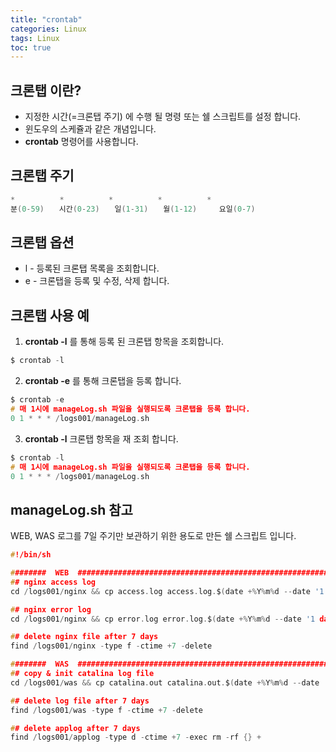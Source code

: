 ```yaml
---
title: "crontab"
categories: Linux
tags: Linux
toc: true
---
```


## 크론탭 이란?
- 지정한 시간(=크론탭 주기) 에 수행 될 명령 또는 쉘 스크립트를 설정 합니다.
- 윈도우의 스케쥴과 같은 개념입니다.
- **crontab** 명령어를 사용합니다.

## 크론탭 주기
```c
*　　　　　　*　　　　　　*　　　　　　*　　　　　　*
분(0-59)　　시간(0-23)　　일(1-31)　　월(1-12)　　　요일(0-7)
```

## 크론탭 옵션
- l - 등록된 크론탭 목록을 조회합니다.
- e - 크론탭을 등록 및 수정, 삭제 합니다.



## 크론탭 사용 예
1. **crontab -l** 를 통해 등록 된 크론탭 항목을 조회합니다.
```c
$ crontab -l 
```

2. **crontab -e** 를 통해 크론탭을 등록 합니다.
```c
$ crontab -e
# 매 1시에 manageLog.sh 파일을 실행되도록 크론탭을 등록 합니다.
0 1 * * * /logs001/manageLog.sh
```

3. **crontab -l** 크론탭 항목을 재 조회 합니다.
```c
$ crontab -l
# 매 1시에 manageLog.sh 파일을 실행되도록 크론탭을 등록 합니다.
0 1 * * * /logs001/manageLog.sh 
```

## manageLog.sh 참고

WEB, WAS 로그를 7일 주기만 보관하기 위한 용도로 만든 쉘 스크립트 입니다.

```c
#!/bin/sh

########  WEB  #########################################################
## nginx access log
cd /logs001/nginx && cp access.log access.log.$(date +%Y%m%d --date '1 days ago')  && cat /dev/null > access.log

## nginx error log
cd /logs001/nginx && cp error.log error.log.$(date +%Y%m%d --date '1 days ago')  && cat /dev/null > error.log

## delete nginx file after 7 days
find /logs001/nginx -type f -ctime +7 -delete

########  WAS  #########################################################
## copy & init catalina log file
cd /logs001/was && cp catalina.out catalina.out.$(date +%Y%m%d --date '1 days ago')  && cat /dev/null > catalina.out

## delete log file after 7 days
find /logs001/was -type f -ctime +7 -delete

## delete applog after 7 days
find /logs001/applog -type d -ctime +7 -exec rm -rf {} +
```